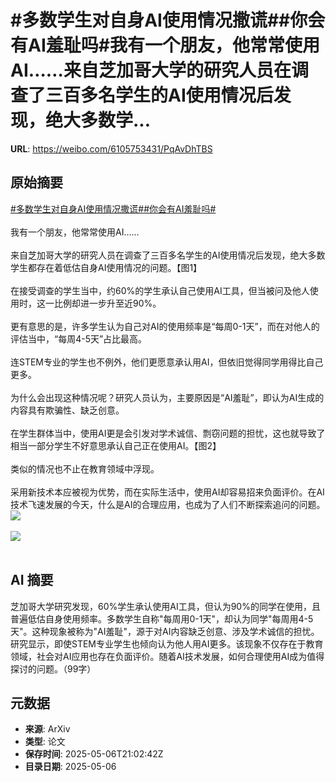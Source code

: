 # #多数学生对自身AI使用情况撒谎##你会有AI羞耻吗#我有一个朋友，他常常使用AI……来自芝加哥大学的研究人员在调查了三百多名学生的AI使用情况后发现，绝大多数学...

**URL**: https://weibo.com/6105753431/PqAvDhTBS

## 原始摘要

<a href="https://m.weibo.cn/search?containerid=231522type%3D1%26t%3D10%26q%3D%23%E5%A4%9A%E6%95%B0%E5%AD%A6%E7%94%9F%E5%AF%B9%E8%87%AA%E8%BA%ABAI%E4%BD%BF%E7%94%A8%E6%83%85%E5%86%B5%E6%92%92%E8%B0%8E%23&amp;extparam=%23%E5%A4%9A%E6%95%B0%E5%AD%A6%E7%94%9F%E5%AF%B9%E8%87%AA%E8%BA%ABAI%E4%BD%BF%E7%94%A8%E6%83%85%E5%86%B5%E6%92%92%E8%B0%8E%23" data-hide=""><span class="surl-text">#多数学生对自身AI使用情况撒谎#</span></a><a href="https://m.weibo.cn/search?containerid=231522type%3D1%26t%3D10%26q%3D%23%E4%BD%A0%E4%BC%9A%E6%9C%89AI%E7%BE%9E%E8%80%BB%E5%90%97%23&amp;extparam=%23%E4%BD%A0%E4%BC%9A%E6%9C%89AI%E7%BE%9E%E8%80%BB%E5%90%97%23" data-hide=""><span class="surl-text">#你会有AI羞耻吗#</span></a><br><br>我有一个朋友，他常常使用AI……<br><br>来自芝加哥大学的研究人员在调查了三百多名学生的AI使用情况后发现，绝大多数学生都存在着低估自身AI使用情况的问题。【图1】<br><br>在接受调查的学生当中，约60%的学生承认自己使用AI工具，但当被问及他人使用时，这一比例却进一步升至近90%。<br><br>更有意思的是，许多学生认为自己对AI的使用频率是“每周0-1天”，而在对他人的评估当中，“每周4-5天”占比最高。<br><br>连STEM专业的学生也不例外，他们更愿意承认用AI，但依旧觉得同学用得比自己更多。<br><br>为什么会出现这种情况呢？研究人员认为，主要原因是“AI羞耻”，即认为AI生成的内容具有欺骗性、缺乏创意。<br><br>在学生群体当中，使用AI更是会引发对学术诚信、剽窃问题的担忧，这也就导致了相当一部分学生不好意思承认自己正在使用AI。【图2】<br><br>类似的情况也不止在教育领域中浮现。<br><br>采用新技术本应被视为优势，而在实际生活中，使用AI却容易招来负面评价。在AI技术飞速发展的今天，什么是AI的合理应用，也成为了人们不断探索追问的问题。<img style="" src="https://tvax4.sinaimg.cn/large/006Fd7o3gy1i15vsrs0e2j30pw0jujsx.jpg" referrerpolicy="no-referrer"><br><br><img style="" src="https://tvax1.sinaimg.cn/large/006Fd7o3gy1i15vsti0s5j30tg0aiq5i.jpg" referrerpolicy="no-referrer"><br><br>

## AI 摘要

芝加哥大学研究发现，60%学生承认使用AI工具，但认为90%的同学在使用，且普遍低估自身使用频率。多数学生自称"每周用0-1天"，却认为同学"每周用4-5天"。这种现象被称为"AI羞耻"，源于对AI内容缺乏创意、涉及学术诚信的担忧。研究显示，即使STEM专业学生也倾向认为他人用AI更多。该现象不仅存在于教育领域，社会对AI应用也存在负面评价。随着AI技术发展，如何合理使用AI成为值得探讨的问题。（99字）

## 元数据

- **来源**: ArXiv
- **类型**: 论文
- **保存时间**: 2025-05-06T21:02:42Z
- **目录日期**: 2025-05-06
